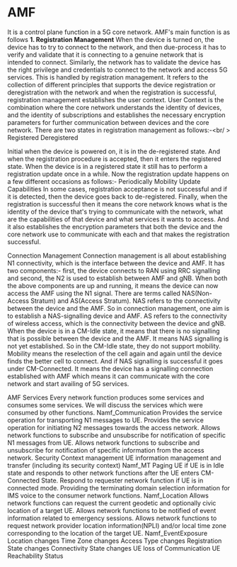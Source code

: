 # AMF

It is a control plane function in a 5G core network. AMF's main function is as follows
**1. Registration Management** 
	   When the device is turned on, the device has to try to connect to the network, and then due-process it has to verify and validate that it is connecting to a genuine network that is intended to connect. Similarly, the network has to validate the device has the right privilege and credentials to connect to the network and access 5G services. This is handled by registration management.
It refers to the collection of different principles that supports the device registration or deregistration with the network and when the registration is successful, registration management establishes the user context.
User Context is the combination where the core network understands the identity of devices, and the identity of subscriptions and establishes the necessary encryption parameters for further communication between devices and the core network.
There are two states in registration management as follows:-<br/ >
Registered
Deregistered

Initial when the device is powered on, it is in the de-registered state. And when the registration procedure is accepted, then it enters the registered state. When the device is in a registered state it still has to perform a registration update once in a while. Now the registration update happens on a few different occasions as follows:-
Periodically
Mobility
Update Capabilities
In some cases, registration acceptance is not successful and if it is detected, then the device goes back to de-registered. 
Finally, when the registration is successful then it means the core network knows what is the identity of the device that's trying to communicate with the network, what are the capabilities of that device and what services it wants to access.
And it also establishes the encryption parameters that both the device and the core network use to communicate with each and that makes the registration successful.

Connection Management
	  Connection management is all about establishing N1 connectivity, which is the interface between the device and AMF. It has two components:- first, the device connects to RAN using RRC signalling and second, the N2 is used to establish between AMF and gNB.
When both the above components are up and running, it means the device can now access the AMF using the N1 signal.
There are terms called NAS(Non-Access Stratum) and AS(Access Stratum). NAS refers to the connectivity between the device and the AMF.
So in connection management, one aim is to establish a NAS-signalling device and AMF. AS refers to the connectivity of wireless access, which is the connectivity between the device and gNB.
When the device is in a CM-Idle state, it means that there is no signalling that is possible between the device and the AMF. It means NAS signalling is not yet established. So in the CM-Idle state, they do not support mobility. Mobility means the reselection of the cell again and again until the device finds the better cell to connect.  And if NAS signalling is successful it goes under CM-Connected. It means the device has a signalling connection established with AMF which means it can communicate with the core network and start availing of 5G services.

AMF Services
Every network function produces some services and consumes some services. We will discuss the services which were consumed by other functions.
Namf_Communication
Provides the service operation for transporting N1 messages to UE.
Provides the service operation for initiating N2 messages towards the access network.
Allows network functions to subscribe and unsubscribe for notification of specific N1 messages from UE.
Allows network functions to subscribe and unsubscribe for notification of specific information from the access network.
Security Context management
UE information management and transfer (including its security context)
Namf_MT
Paging UE if UE is in Idle state and responds to other network functions after the UE enters CM-Connected State.
Respond to requester network function if UE is in connected mode.
Providing the terminating domain selection information for IMS voice to the consumer network functions.
Namf_Location
Allows network functions can request the current geodetic and optionally civic location of a target UE.
Allows network functions to be notified of event information related to emergency sessions.
Allows network functions to request network provider location information(NPLI) and/or local time zone corresponding to the location of the target UE.
Namf_EventExposure
Location changes
Time Zone changes
Access Type changes
Registration State changes
Connectivity State changes
UE loss of Communication
UE Reachability Status
